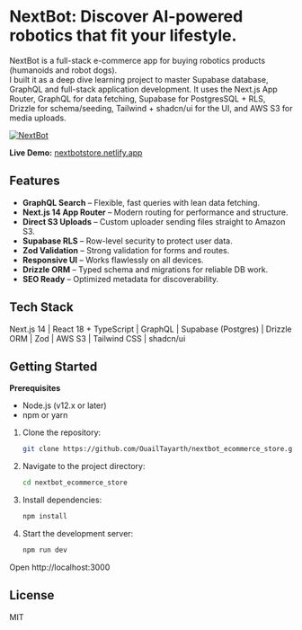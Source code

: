 # NextBot: Discover AI-powered robotics that fit your lifestyle.
NextBot is a full-stack e-commerce app for buying robotics products (humanoids and robot dogs).   
I built it as a deep dive learning project to master Supabase database, GraphQL and full-stack application development. It uses the Next.js App Router, GraphQL for data fetching, Supabase for PostgresSQL + RLS, Drizzle for schema/seeding, Tailwind + shadcn/ui for the UI, and AWS S3 for media uploads.

<a href="https://ibb.co/0rc1Cw0"><img src="https://i.ibb.co/bRsPwN3c/newest.png" alt="NextBot" border="0"></a>

**Live Demo:** [nextbotstore.netlify.app](https://nextbotstore.netlify.app)

## Features
- **GraphQL Search** – Flexible, fast queries with lean data fetching.
- **Next.js 14 App Router** – Modern routing for performance and structure.
- **Direct S3 Uploads** – Custom uploader sending files straight to Amazon S3.
- **Supabase RLS** – Row-level security to protect user data.
- **Zod Validation** – Strong validation for forms and routes.
- **Responsive UI** – Works flawlessly on all devices.
- **Drizzle ORM** – Typed schema and migrations for reliable DB work.
- **SEO Ready** – Optimized metadata for discoverability.

## Tech Stack
Next.js 14 | React 18 + TypeScript | GraphQL | Supabase (Postgres) | Drizzle ORM | Zod | AWS S3 | Tailwind CSS | shadcn/ui

## Getting Started

**Prerequisites**  
- Node.js (v12.x or later)  
- npm or yarn

1. Clone the repository:

   ```bash
   git clone https://github.com/OuailTayarth/nextbot_ecommerce_store.git
   ```

2. Navigate to the project directory:

   ```bash
   cd nextbot_ecommerce_store
   ```

3. Install dependencies:

   ```bash
   npm install
   ```

4. Start the development server:
   ```bash
   npm run dev
   ```

Open http://localhost:3000

## License

MIT

